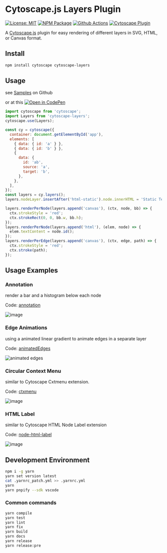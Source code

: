 # Cytoscape.js Layers Plugin

[![License: MIT][mit-image]][mit-url] [![NPM Package][npm-image]][npm-url] [![Github Actions][github-actions-image]][github-actions-url] [![Cytoscape Plugin][cytoscape-image]][cytoscape-url]

A [Cytoscape.js](https://js.cytoscape.org) plugin for easy rendering of different layers in SVG, HTML, or Canvas format.

## Install

```sh
npm install cytoscape cytoscape-layers
```

## Usage

see [Samples](./samples) on Github

or at this [![Open in CodePen][codepen]](https://codepen.io/sgratzl/pen/XWXPMdM)

```js
import cytoscape from 'cytoscape';
import Layers from 'cytoscape-layers';
cytoscape.use(Layers);

const cy = cytoscape({
  container: document.getElementById('app'),
  elements: [
    { data: { id: 'a' } },
    { data: { id: 'b' } },
    {
      data: {
        id: 'ab',
        source: 'a',
        target: 'b',
      },
    },
  ],
});
const layers = cy.layers();
layers.nodeLayer.insertAfter('html-static').node.innerHTML = 'Static Test Label';

layers.renderPerNode(layers.append('canvas'), (ctx, node, bb) => {
  ctx.strokeStyle = 'red';
  ctx.strokeRect(0, 0, bb.w, bb.h);
});
layers.renderPerNode(layers.append('html'), (elem, node) => {
  elem.textContent = node.id();
});
layers.renderPerEdge(layers.append('canvas'), (ctx, edge, path) => {
  ctx.strokeStyle = 'red';
  ctx.stroke(path);
});
```

## Usage Examples

### Annotation

render a bar and a histogram below each node

Code: [annotation](./samples/annotation.ts)

![image](https://user-images.githubusercontent.com/4129778/87443573-f79ad400-c5f5-11ea-91c7-db327e6278ff.png)

### Edge Animations

using a animated linear gradient to animate edges in a separate layer

Code: [animatedEdges](./samples/animatedEdges.ts)

![animated edges](https://user-images.githubusercontent.com/4129778/87443931-70019500-c5f6-11ea-8671-ff6e2a829fa3.gif)

### Circular Context Menu

similar to Cytoscape Cxtmenu extension.

Code: [ctxmenu](./samples/ctxmenu.ts)

![image](https://user-images.githubusercontent.com/4129778/87440945-d4baf080-c5f2-11ea-96de-6a062132ea81.png)

### HTML Label

similar to Cytoscape HTML Node Label extension

Code: [node-html-label](./samples/node-html-label.ts)

![image](https://user-images.githubusercontent.com/4129778/87441059-f2885580-c5f2-11ea-9f6e-6af9e66c8831.png)

## Development Environment

```sh
npm i -g yarn
yarn set version latest
cat .yarnrc_patch.yml >> .yarnrc.yml
yarn
yarn pnpify --sdk vscode
```

### Common commands

```sh
yarn compile
yarn test
yarn lint
yarn fix
yarn build
yarn docs
yarn release
yarn release:pre
```

[mit-image]: https://img.shields.io/badge/License-MIT-yellow.svg
[mit-url]: https://opensource.org/licenses/MIT
[npm-image]: https://badge.fury.io/js/cytoscape-layers.svg
[npm-url]: https://npmjs.org/package/cytoscape-layers
[github-actions-image]: https://github.com/sgratzl/cytoscape.js-layers/workflows/ci/badge.svg
[github-actions-url]: https://github.com/sgratzl/cytoscape.js-layers/actions
[cytoscape-image]: https://img.shields.io/badge/Cytoscape-plugin-yellow
[cytoscape-url]: https://js.cytoscape.org/#extensions/ui-extensions
[codepen]: https://img.shields.io/badge/CodePen-open-blue?logo=codepen

